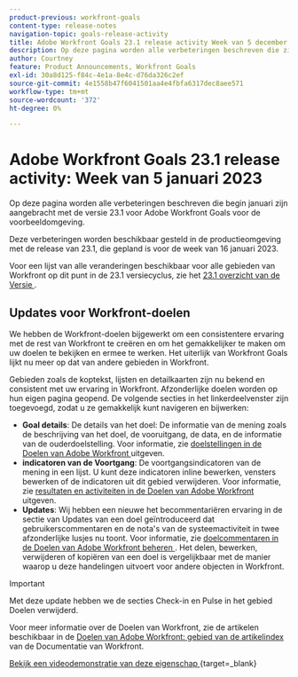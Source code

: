 ```yaml
---
product-previous: workfront-goals
content-type: release-notes
navigation-topic: goals-release-activity
title: Adobe Workfront Goals 23.1 release activity Week van 5 december 2023
description: Op deze pagina worden alle verbeteringen beschreven die zijn aangebracht met de versie 23.1 voor Adobe Workfront Goals voor de voorbeeldomgeving. Deze verbeteringen zullen beschikbaar worden gesteld in de productieomgeving in de week van 16 januari 2023.
author: Courtney
feature: Product Announcements, Workfront Goals
exl-id: 30a8d125-f84c-4e1a-8e4c-d76da326c2ef
source-git-commit: 4e1558b47f6041501aa4e4fbfa6317dec8aee571
workflow-type: tm+mt
source-wordcount: '372'
ht-degree: 0%

---
```


# Adobe Workfront Goals 23.1 release activity: Week van 5 januari 2023

Op deze pagina worden alle verbeteringen beschreven die begin januari zijn aangebracht met de versie 23.1 voor Adobe Workfront Goals voor de voorbeeldomgeving.

Deze verbeteringen worden beschikbaar gesteld in de productieomgeving met de release van 23.1, die gepland is voor de week van 16 januari 2023.

<!-- For a list of all changes available for Workfront Goals at this point in the 21.2 release cycle, see [Adobe Workfront Goals with the 21.2 release](../../../../product-announcements/product-releases/goals-release-activity/goals-21.2-release/goals-release-21-2.md). -->

Voor een lijst van alle veranderingen beschikbaar voor alle gebieden van Workfront op dit punt in de 23.1 versiecyclus, zie het [ 23.1 overzicht van de Versie ](/help/quicksilver/product-announcements/product-releases/23.1-release-activity/23-1-release-overview.md).

## Updates voor Workfront-doelen

We hebben de Workfront-doelen bijgewerkt om een consistentere ervaring met de rest van Workfront te creëren en om het gemakkelijker te maken om uw doelen te bekijken en ermee te werken. Het uiterlijk van Workfront Goals lijkt nu meer op dat van andere gebieden in Workfront.

Gebieden zoals de koptekst, lijsten en detailkaarten zijn nu bekend en consistent met uw ervaring in Workfront.
Afzonderlijke doelen worden op hun eigen pagina geopend. De volgende secties in het linkerdeelvenster zijn toegevoegd, zodat u ze gemakkelijk kunt navigeren en bijwerken:

* **Goal details**: De details van het doel: De informatie van de mening zoals de beschrijving van het doel, de vooruitgang, de data, en de informatie van de ouderdoelstelling. Voor informatie, zie [ doelstellingen in de Doelen van Adobe Workfront ](/help/quicksilver/workfront-goals/goal-management/edit-goals.md) uitgeven.
* **indicatoren van de Voortgang**: De voortgangsindicatoren van de mening in een lijst. U kunt deze indicatoren inline bewerken, vensters bewerken of de indicatoren uit dit gebied verwijderen. Voor informatie, zie [ resultaten en activiteiten in de Doelen van Adobe Workfront ](/help/quicksilver/workfront-goals/results-and-activities/edit-results-and-activities.md) uitgeven.
* **Updates**: Wij hebben een nieuwe het becommentariëren ervaring in de sectie van Updates van een doel geïntroduceerd dat gebruikerscommentaren en de nota&#39;s van de systeemactiviteit in twee afzonderlijke lusjes nu toont. Voor informatie, zie [ doelcommentaren in de Doelen van Adobe Workfront beheren ](/help/quicksilver/workfront-goals/goal-management/manage-goal-comments.md).
Het delen, bewerken, verwijderen of kopiëren van een doel is vergelijkbaar met de manier waarop u deze handelingen uitvoert voor andere objecten in Workfront.

>[!IMPORTANT]
>
>Met deze update hebben we de secties Check-in en Pulse in het gebied Doelen verwijderd.

Voor meer informatie over de Doelen van Workfront, zie de artikelen beschikbaar in de [ Doelen van Adobe Workfront: gebied van de artikelindex ](/help/quicksilver/workfront-goals/workfront-goals.md) van de Documentatie van Workfront.

[ Bekijk een videodemonstratie van deze eigenschap ](https://video.tv.adobe.com/v/3413327/){target=_blank}